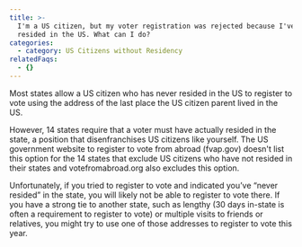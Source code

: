 ```yaml
---
title: >-
  I'm a US citizen, but my voter registration was rejected because I've never
  resided in the US. What can I do?
categories:
  - category: US Citizens without Residency
relatedFaqs:
  - {}
---
```

Most states allow a US citizen who has never resided in the US to register to vote using the address of the last place the US citizen parent lived in the US. 

However, 14 states require that a voter must have actually resided in the state, a position that disenfranchises US citizens like yourself. The US government website to register to vote from abroad (fvap.gov) doesn't list this option for the 14 states that exclude US citizens who have not resided in their states and votefromabroad.org also excludes this option.

Unfortunately, if you tried to register to vote and indicated you’ve “never resided” in the state, you will likely not be able to register to vote there. If you have a strong tie to another state, such as lengthy (30 days in-state is often a requirement to register to vote) or multiple visits to friends or relatives, you might try to use one of those addresses to register to vote this year.
